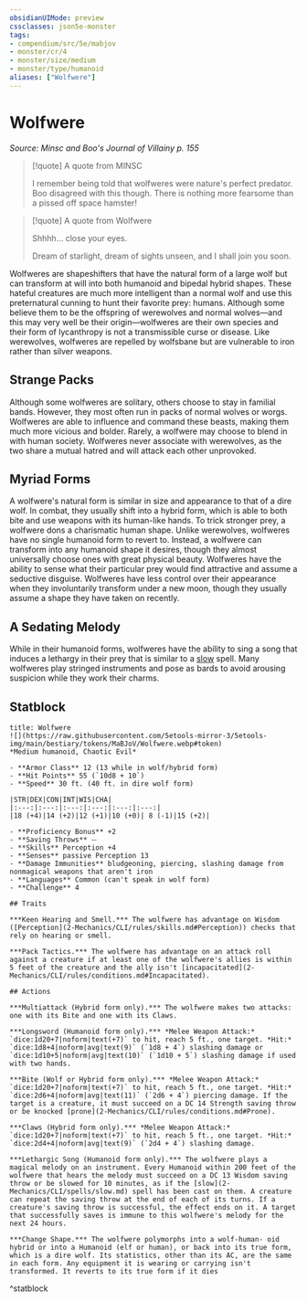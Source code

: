 ```yaml
---
obsidianUIMode: preview
cssclasses: json5e-monster
tags:
- compendium/src/5e/mabjov
- monster/cr/4
- monster/size/medium
- monster/type/humanoid
aliases: ["Wolfwere"]
---
```

# Wolfwere
*Source: Minsc and Boo's Journal of Villainy p. 155*  

> [!quote] A quote from MINSC  
> 
> I remember being told that wolfweres were nature's perfect predator. Boo disagreed with this though. There is nothing more fearsome than a pissed off space hamster!

> [!quote] A quote from Wolfwere  
> 
> Shhhh... close your eyes.
> 
> Dream of starlight, dream of sights unseen, and I shall join you soon.

Wolfweres are shapeshifters that have the natural form of a large wolf but can transform at will into both humanoid and bipedal hybrid shapes. These hateful creatures are much more intelligent than a normal wolf and use this preternatural cunning to hunt their favorite prey: humans. Although some believe them to be the offspring of werewolves and normal wolves—and this may very well be their origin—wolfweres are their own species and their form of lycanthropy is not a transmissible curse or disease. Like werewolves, wolfweres are repelled by wolfsbane but are vulnerable to iron rather than silver weapons.

## Strange Packs

Although some wolfweres are solitary, others choose to stay in familial bands. However, they most often run in packs of normal wolves or worgs. Wolfweres are able to influence and command these beasts, making them much more vicious and bolder. Rarely, a wolfwere may choose to blend in with human society. Wolfweres never associate with werewolves, as the two share a mutual hatred and will attack each other unprovoked.

## Myriad Forms

A wolfwere's natural form is similar in size and appearance to that of a dire wolf. In combat, they usually shift into a hybrid form, which is able to both bite and use weapons with its human-like hands. To trick stronger prey, a wolfwere dons a charismatic human shape. Unlike werewolves, wolfweres have no single humanoid form to revert to. Instead, a wolfwere can transform into any humanoid shape it desires, though they almost universally choose ones with great physical beauty. Wolfweres have the ability to sense what their particular prey would find attractive and assume a seductive disguise. Wolfweres have less control over their appearance when they involuntarily transform under a new moon, though they usually assume a shape they have taken on recently.

## A Sedating Melody

While in their humanoid forms, wolfweres have the ability to sing a song that induces a lethargy in their prey that is similar to a [slow](2-Mechanics/CLI/spells/slow.md) spell. Many wolfweres play stringed instruments and pose as bards to avoid arousing suspicion while they work their charms.

## Statblock

```ad-statblock
title: Wolfwere
![](https://raw.githubusercontent.com/5etools-mirror-3/5etools-img/main/bestiary/tokens/MaBJoV/Wolfwere.webp#token)
*Medium humanoid, Chaotic Evil*

- **Armor Class** 12 (13 while in wolf/hybrid form)
- **Hit Points** 55 (`10d8 + 10`)
- **Speed** 30 ft. (40 ft. in dire wolf form)

|STR|DEX|CON|INT|WIS|CHA|
|:---:|:---:|:---:|:---:|:---:|:---:|
|18 (+4)|14 (+2)|12 (+1)|10 (+0)| 8 (-1)|15 (+2)|

- **Proficiency Bonus** +2
- **Saving Throws** ⏤
- **Skills** Perception +4
- **Senses** passive Perception 13
- **Damage Immunities** bludgeoning, piercing, slashing damage from nonmagical weapons that aren't iron
- **Languages** Common (can't speak in wolf form)
- **Challenge** 4

## Traits

***Keen Hearing and Smell.*** The wolfwere has advantage on Wisdom ([Perception](2-Mechanics/CLI/rules/skills.md#Perception)) checks that rely on hearing or smell.

***Pack Tactics.*** The wolfwere has advantage on an attack roll against a creature if at least one of the wolfwere's allies is within 5 feet of the creature and the ally isn't [incapacitated](2-Mechanics/CLI/rules/conditions.md#Incapacitated).

## Actions

***Multiattack (Hybrid form only).*** The wolfwere makes two attacks: one with its Bite and one with its Claws.

***Longsword (Humanoid form only).*** *Melee Weapon Attack:* `dice:1d20+7|noform|text(+7)` to hit, reach 5 ft., one target. *Hit:* `dice:1d8+4|noform|avg|text(9)` (`1d8 + 4`) slashing damage or `dice:1d10+5|noform|avg|text(10)` (`1d10 + 5`) slashing damage if used with two hands.

***Bite (Wolf or Hybrid form only).*** *Melee Weapon Attack:* `dice:1d20+7|noform|text(+7)` to hit, reach 5 ft., one target. *Hit:* `dice:2d6+4|noform|avg|text(11)` (`2d6 + 4`) piercing damage. If the target is a creature, it must succeed on a DC 14 Strength saving throw or be knocked [prone](2-Mechanics/CLI/rules/conditions.md#Prone).

***Claws (Hybrid form only).*** *Melee Weapon Attack:* `dice:1d20+7|noform|text(+7)` to hit, reach 5 ft., one target. *Hit:* `dice:2d4+4|noform|avg|text(9)` (`2d4 + 4`) slashing damage.

***Lethargic Song (Humanoid form only).*** The wolfwere plays a magical melody on an instrument. Every Humanoid within 200 feet of the wolfwere that hears the melody must succeed on a DC 13 Wisdom saving throw or be slowed for 10 minutes, as if the [slow](2-Mechanics/CLI/spells/slow.md) spell has been cast on them. A creature can repeat the saving throw at the end of each of its turns. If a creature's saving throw is successful, the effect ends on it. A target that successfully saves is immune to this wolfwere's melody for the next 24 hours.

***Change Shape.*** The wolfwere polymorphs into a wolf-human- oid hybrid or into a Humanoid (elf or human), or back into its true form, which is a dire wolf. Its statistics, other than its AC, are the same in each form. Any equipment it is wearing or carrying isn't transformed. It reverts to its true form if it dies
```
^statblock